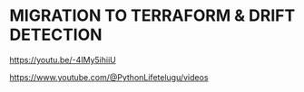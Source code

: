 # MIGRATION TO TERRAFORM & DRIFT DETECTION

https://youtu.be/-4IMy5ihiiU

https://www.youtube.com/@PythonLifetelugu/videos